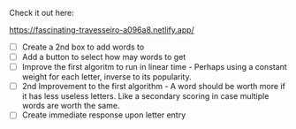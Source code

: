 Check it out here:

https://fascinating-travesseiro-a096a8.netlify.app/

- [ ] Create a 2nd box to add words to
- [ ] Add a button to select how may words to get
- [ ] Improve the first algoritm to run in linear time - Perhaps using a constant weight for each letter, inverse to its popularity.
- [ ] 2nd Improvement to the first algorithm - A word should be worth more if it has less useless letters. Like a secondary scoring in case multiple words are worth the same. 
- [ ] Create immediate response upon letter entry
